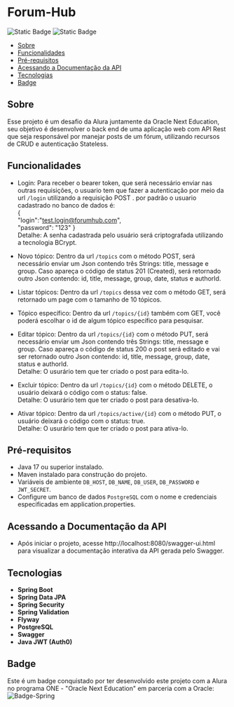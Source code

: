 # Forum-Hub
![Static Badge](https://img.shields.io/badge/Spring-Green)
![Static Badge](https://img.shields.io/github/license/Mangabas/forum-hub.svg)


* [Sobre](#Sobre)
* [Funcionalidades](#Funcionalidades)
* [Pré-requisitos](#Pré-requisitos)
* [Acessando a Documentação da API](Acessando-a-Documentação-da-API)
* [Tecnologias](#Tecnologias)
* [Badge](#Badge)
  
    
  
## Sobre
Esse projeto é um desafio da Alura juntamente da Oracle Next Education, seu objetivo é desenvolver o back end de uma aplicação web com
API Rest que seja responsável por manejar posts de um fórum, utilizando recursos de CRUD e autenticação Stateless.

## Funcionalidades
- Login: Para receber o bearer token, que será necessário enviar nas outras requisições, o usuario tem que fazer a autenticação por meio da url `/login` utilizando a requisição POST
  . por padrão o usuario cadastrado no banco
  de dados é:  
  {  
  "login":"test.login@forumhub.com",  
  "password": "123"
  }  
  Detalhe: A senha cadastrada pelo usuário será criptografada utilizando a tecnologia BCrypt.

- Novo tópico: Dentro da url `/topics` com o método POST, será necessário enviar um Json contendo três Strings: title, message e group. Caso apareça o código de status 201 (Created), será retornado outro Json contendo: id, title, message, group, date, status e authorId.

- Listar tópicos: Dentro da url `/topics` dessa vez com o método GET, será retornado um page com o tamanho de 10 tópicos.

- Tópico específico: Dentro da url `/topics/{id}` também com GET, você poderá escolhar o id de algum tópico específico para pesquisar.

- Editar tópico: Dentro da url `/topics/{id}` com o método PUT, será necessário enviar um Json contendo três Strings: title, message e group. Caso apareça o código de status 200 o post será editado e vai ser retornado outro Json contendo: id, title, message, group, date, status e authorId.  
Detalhe: O usurário tem que ter criado o post para edita-lo.

- Excluir tópico: Dentro da url `/topics/{id}` com o método DELETE, o usuário deixará o código com o status: false.  
Detalhe: O usurário tem que ter criado o post para desativa-lo.

- Ativar tópico: Dentro da url `/topics/active/{id}` com o método PUT, o usuário deixará o código com o status: true.  
Detalhe: O usurário tem que ter criado o post para ativa-lo.

## Pré-requisitos

- Java 17 ou superior instalado.
- Maven instalado para construção do projeto.
- Variáveis de ambiente `DB_HOST`, `DB_NAME`, `DB_USER`, `DB_PASSWORD` e `JWT_SECRET`.
- Configure um banco de dados `PostgreSQL` com o nome e credenciais especificadas em application.properties.

## Acessando a Documentação da API
- Após iniciar o projeto, acesse http://localhost:8080/swagger-ui.html para visualizar a documentação interativa da API gerada pelo Swagger.

## Tecnologias
- **Spring Boot**
- **Spring Data JPA**
- **Spring Security**
- **Spring Validation**
- **Flyway**
- **PostgreSQL**
- **Swagger**
- **Java JWT (Auth0)**

## Badge
Este é um badge conquistado por ter desenvolvido este projeto com a Alura no programa ONE - "Oracle Next Education" em parceria com a Oracle:  
![Badge-Spring](https://github.com/user-attachments/assets/e91c17d2-e3c8-49f3-94d7-d130fbef63e2)


